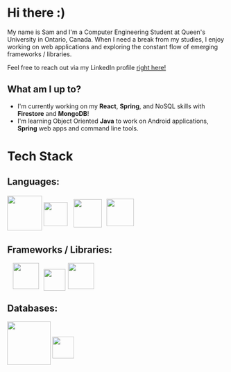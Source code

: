 # Hi there :)

<p>My name is Sam and I'm a Computer Engineering Student at Queen's University in Ontario, Canada. When I need a break from my studies, I enjoy working on web applications and exploring the constant flow of emerging frameworks / libraries. 

Feel free to reach out via my LinkedIn profile [right here!](https://www.linkedin.com/in/samuelemardthibault/)
</p>


## What am I up to?
- I'm currently working on my **React**, **Spring**, and NoSQL skills with **Firestore** and **MongoDB**!
- I'm learning Object Oriented **Java** to work on Android applications, **Spring** web apps and command line tools.


# Tech Stack

## Languages:

####
<style>
#cpp{
    position: relative;
    top: -10px;
}

#python{
    position: relative;
    top: -7px;
    right:-10px;
}

#js{
    position: relative;
    top: -10px;
    right: -17px;
}

#springboot{
    position: relative;
    right: -13px;
}

#flask{
    position: relative;
    right: -20px;
    top: 4px;
}

#react{
    position: relative;
    right: -22px;
}

#firebase{
    position: relative;
    top: -15px;
}


</style>
####

<div id="languages">
<img id="java" src="https://brandslogos.com/wp-content/uploads/images/large/java-logo-1.png" width="80">
<img id="cpp" src="https://upload.wikimedia.org/wikipedia/commons/thumb/1/18/ISO_C%2B%2B_Logo.svg/306px-ISO_C%2B%2B_Logo.svg.png" width="55">
<img id="python" src="https://brandslogos.com/wp-content/uploads/images/large/python-logo.png" width="65px">
<img id="js" src="https://upload.wikimedia.org/wikipedia/commons/6/6a/JavaScript-logo.png" width="63px">

</div>

## Frameworks / Libraries:

<div id="frameworks">
<img id="springboot" src="https://dz2cdn1.dzone.com/storage/temp/12434118-spring-boot-logo.png" width="60px">
<img id="flask" src="https://cdn.freebiesupply.com/logos/large/2x/flask-logo-png-transparent.png" width="50px">
<img id="react" src="https://upload.wikimedia.org/wikipedia/commons/thumb/a/a7/React-icon.svg/2300px-React-icon.svg.png" width="60px">
</div>


## Databases:

<div id="db">
    <img id="mongo" src="https://api.civo.com/k3s-marketplace/mongodb.png" width="100"/>     
    <img id="firebase" src="https://firebase.google.com/downloads/brand-guidelines/PNG/logo-vertical.png" width="50"/>
<div>

